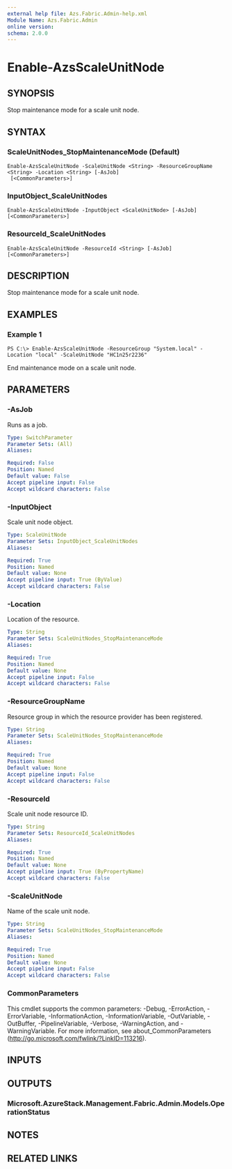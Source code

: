 ```yaml
---
external help file: Azs.Fabric.Admin-help.xml
Module Name: Azs.Fabric.Admin
online version:
schema: 2.0.0
---
```


# Enable-AzsScaleUnitNode

## SYNOPSIS
Stop maintenance mode for a scale unit node.

## SYNTAX

### ScaleUnitNodes_StopMaintenanceMode (Default)
```
Enable-AzsScaleUnitNode -ScaleUnitNode <String> -ResourceGroupName <String> -Location <String> [-AsJob]
 [<CommonParameters>]
```

### InputObject_ScaleUnitNodes
```
Enable-AzsScaleUnitNode -InputObject <ScaleUnitNode> [-AsJob] [<CommonParameters>]
```

### ResourceId_ScaleUnitNodes
```
Enable-AzsScaleUnitNode -ResourceId <String> [-AsJob] [<CommonParameters>]
```

## DESCRIPTION
Stop maintenance mode for a scale unit node.

## EXAMPLES

### Example 1
```
PS C:\> Enable-AzsScaleUnitNode -ResourceGroup "System.local" -Location "local" -ScaleUnitNode "HC1n25r2236"
```

End maintenance mode on a scale unit node.

## PARAMETERS

### -AsJob
Runs as a job.

```yaml
Type: SwitchParameter
Parameter Sets: (All)
Aliases:

Required: False
Position: Named
Default value: False
Accept pipeline input: False
Accept wildcard characters: False
```

### -InputObject
Scale unit node object.

```yaml
Type: ScaleUnitNode
Parameter Sets: InputObject_ScaleUnitNodes
Aliases:

Required: True
Position: Named
Default value: None
Accept pipeline input: True (ByValue)
Accept wildcard characters: False
```

### -Location
Location of the resource.

```yaml
Type: String
Parameter Sets: ScaleUnitNodes_StopMaintenanceMode
Aliases:

Required: True
Position: Named
Default value: None
Accept pipeline input: False
Accept wildcard characters: False
```

### -ResourceGroupName
Resource group in which the resource provider has been registered.

```yaml
Type: String
Parameter Sets: ScaleUnitNodes_StopMaintenanceMode
Aliases:

Required: True
Position: Named
Default value: None
Accept pipeline input: False
Accept wildcard characters: False
```

### -ResourceId
Scale unit node resource ID.

```yaml
Type: String
Parameter Sets: ResourceId_ScaleUnitNodes
Aliases:

Required: True
Position: Named
Default value: None
Accept pipeline input: True (ByPropertyName)
Accept wildcard characters: False
```

### -ScaleUnitNode
Name of the scale unit node.

```yaml
Type: String
Parameter Sets: ScaleUnitNodes_StopMaintenanceMode
Aliases:

Required: True
Position: Named
Default value: None
Accept pipeline input: False
Accept wildcard characters: False
```

### CommonParameters
This cmdlet supports the common parameters: -Debug, -ErrorAction, -ErrorVariable, -InformationAction, -InformationVariable, -OutVariable, -OutBuffer, -PipelineVariable, -Verbose, -WarningAction, and -WarningVariable. For more information, see about_CommonParameters (http://go.microsoft.com/fwlink/?LinkID=113216).

## INPUTS

## OUTPUTS

### Microsoft.AzureStack.Management.Fabric.Admin.Models.OperationStatus

## NOTES

## RELATED LINKS

